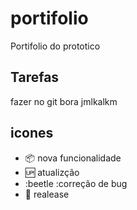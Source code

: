 # portifolio

Portifolio do prototico

## Tarefas

fazer no git bora jmlkalkm
## icones 
- :package: nova funcionalidade
- :up: atualizção 
- :beetle :correção de bug
- :checkered_flag: realease 